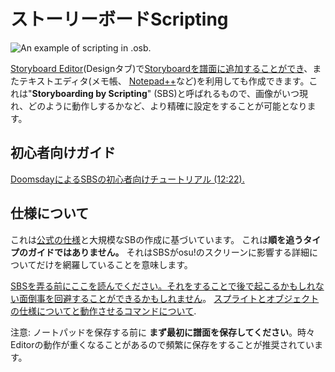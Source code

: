 ストーリーボードScripting
=========================

![An example of scripting in .osb.](SBS_Base.jpg "An example of scripting in .osb.")

[Storyboard Editor](/wiki/Beatmap_Editor/Design)(Designタブ)で[Storyboardを譜面に追加することができ](/wiki/Storyboards)、またテキストエディタ(メモ帳、 [Notepad++](http://www.notepad-plus-plus.org/)など)を利用しても作成できます。これは"**Storyboarding by Scripting**" (SBS)と呼ばれるもので、画像がいつ現れ、どのように動作しするかなど、より精確に設定をすることが可能となります。

初心者向けガイド
----------------

[DoomsdayによるSBSの初心者向けチュートリアル (12:22).](http://www.youtube.com/watch?v=UJ1YLDs-bZg)

仕様について
------------

これは[公式の仕様](http://osu.ppy.sh/forum/viewtopic.php?p=12468#p12468)と大規模なSBの作成に基づいています。 これは**順を追うタイプのガイドではありません。** それはSBSがosu!のスクリーンに影響する詳細についてだけを網羅していることを意味します。

[SBSを弄る前にここを読んでください。それをすることで後で起こるかもしれない面倒事を回避することができるかもしれません](/wiki/Storyboard_Scripting/General_Rules)。 [スプライトとオブジェクトの仕様についてと](/wiki/Storyboard_Scripting/Objects)[動作させるコマンドについて](/wiki/Storyboard_Scripting/Commands).

注意: ノートパッドを保存する前に **まず最初に譜面を保存してください**。時々Editorの動作が重くなることがあるので頻繁に保存をすることが推奨されています。
